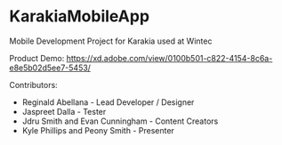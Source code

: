 # KarakiaMobileApp
Mobile Development Project for Karakia used at Wintec

Product Demo: https://xd.adobe.com/view/0100b501-c822-4154-8c6a-e8e5b02d5ee7-5453/

Contributors:
- Reginald Abellana - Lead Developer / Designer
- Jaspreet Dalla - Tester
- Jdru Smith and Evan Cunningham - Content Creators
- Kyle Phillips and Peony Smith - Presenter
